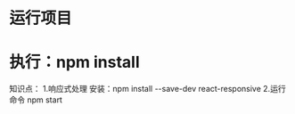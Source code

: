 
# 运行项目
# 执行：npm install


知识点：
    1.响应式处理
        安装：npm install --save-dev react-responsive
    2.运行命令
        npm start
    
  